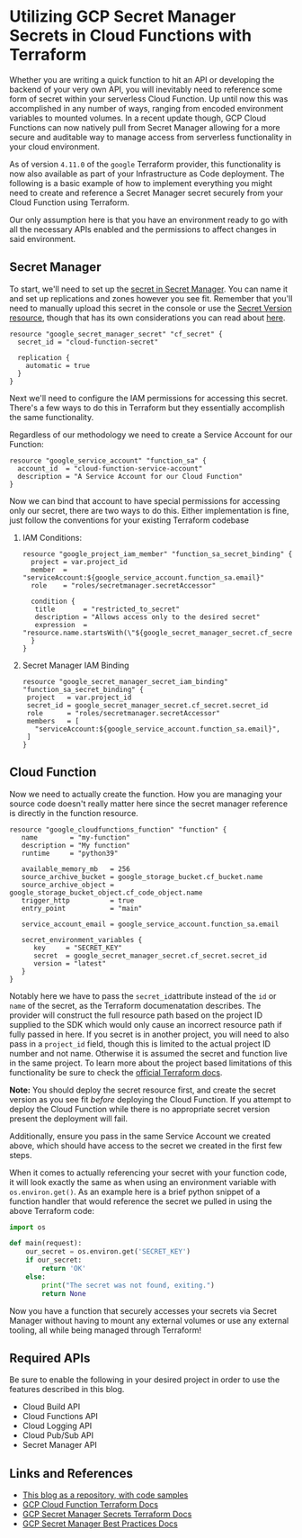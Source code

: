 # Utilizing GCP Secret Manager Secrets in Cloud Functions with Terraform

Whether you are writing a quick function to hit an API or developing the backend of your very own API, you will
inevitably need to reference some form of secret within your serverless Cloud Function.  Up until now this was 
accomplished in any number of ways, ranging from encoded environment variables to mounted volumes.  In a recent update 
though, GCP Cloud Functions can now natively pull from Secret Manager allowing for a more secure and auditable way to 
manage access from serverless functionality in your cloud environment.

As of version `4.11.0` of the `google` Terraform provider, this functionality is now also available as part of your 
Infrastructure as Code deployment.  The following is a basic example of how to implement everything you might need
to create and reference a Secret Manager secret securely from your Cloud Function using Terraform.

Our only assumption here is that you have an environment ready to go with all the necessary APIs enabled and the 
permissions to affect changes in said environment.

## Secret Manager

To start, we'll need to set up the [secret in Secret Manager](https://registry.terraform.io/providers/hashicorp/google/latest/docs/resources/secret_manager_secret). 
You can name it and set up replications and zones however you see fit. Remember that you'll need to manually upload this
secret in the console or use the [Secret Version resource](https://registry.terraform.io/providers/hashicorp/google/latest/docs/resources/secret_manager_secret_version),
though that has its own considerations you can read about [here](https://registry.terraform.io/language/state/sensitive-data).

```hcl
resource "google_secret_manager_secret" "cf_secret" {
  secret_id = "cloud-function-secret"
  
  replication {
    automatic = true
  }
}
```

Next we'll need to configure the IAM permissions for accessing this secret.  There's a few ways to do this in Terraform
but they essentially accomplish the same functionality.

Regardless of our methodology we need to create a Service Account for our Function:
```hcl
resource "google_service_account" "function_sa" {
  account_id  = "cloud-function-service-account"
  description = "A Service Account for our Cloud Function"
}
```

Now we can bind that account to have special permissions for accessing only our secret, there are two ways to do this. 
Either implementation is fine, just follow the conventions for your existing Terraform codebase

1. IAM Conditions:
   ```hcl
   resource "google_project_iam_member" "function_sa_secret_binding" {
     project = var.project_id
     member  = "serviceAccount:${google_service_account.function_sa.email}"
     role    = "roles/secretmanager.secretAccessor"

     condition {
      title       = "restricted_to_secret"
      description = "Allows access only to the desired secret"
      expression  = "resource.name.startsWith(\"${google_secret_manager_secret.cf_secret.name}\")"
     }
   }
   ```
2. Secret Manager IAM Binding
   ```hcl
   resource "google_secret_manager_secret_iam_binding" "function_sa_secret_binding" {
    project   = var.project_id
    secret_id = google_secret_manager_secret.cf_secret.secret_id
    role      = "roles/secretmanager.secretAccessor"
    members   = [
      "serviceAccount:${google_service_account.function_sa.email}",
    ]
   }
   ```

## Cloud Function

Now we need to actually create the function.  How you are managing your source code doesn't really matter here since the
secret manager reference is directly in the function resource.

```hcl
resource "google_cloudfunctions_function" "function" {
   name        = "my-function"
   description = "My function"
   runtime     = "python39"

   available_memory_mb   = 256
   source_archive_bucket = google_storage_bucket.cf_bucket.name
   source_archive_object = google_storage_bucket_object.cf_code_object.name
   trigger_http          = true
   entry_point           = "main"

   service_account_email = google_service_account.function_sa.email

   secret_environment_variables {
      key     = "SECRET_KEY"
      secret  = google_secret_manager_secret.cf_secret.secret_id
      version = "latest"
   }
}
```

Notably here we have to pass the `secret_id`attribute instead of the `id` or `name` of the secret, as the Terraform 
documenatation describes.  The provider will construct the full resource path based on the project ID supplied to the 
SDK which would only cause an incorrect resource path if fully passed in here. If you secret is in another project, you 
will need to also pass in a `project_id` field, though this is limited to the actual project ID number and not name. 
Otherwise it is assumed the secret and function live in the same project.  To learn more about the project based 
limitations of this functionality be sure to check the [official Terraform docs](https://registry.terraform.io/providers/hashicorp/google/latest/docs/resources/cloudfunctions_function#nested_secret_environment_variables).

**Note:** You should deploy the secret resource first, and create the secret version as you see fit *before* deploying 
the Cloud Function.  If you attempt to deploy the Cloud Function while there is no appropriate secret version present
the deployment will fail.


Additionally, ensure you pass in the same Service Account we created above, which should have access to the secret 
we created in the first few steps.

When it comes to actually referencing your secret with your function code, it will look exactly the same as when using
an environment variable with `os.environ.get()`.  As an example here is a brief python snippet of a function handler 
that would reference the secret we pulled in using the above Terraform code:

```python
import os

def main(request):
    our_secret = os.environ.get('SECRET_KEY')
    if our_secret:
        return 'OK'
    else:
        print("The secret was not found, exiting.")
        return None
```

Now you have a function that securely accesses your secrets via Secret Manager without having to mount any external volumes
or use any external tooling, all while being managed through Terraform!

## Required APIs
Be sure to enable the following in your desired project in order to use the features described in this blog.
* Cloud Build API
* Cloud Functions API
* Cloud Logging API
* Cloud Pub/Sub API
* Secret Manager API

## Links and References
* [This blog as a repository, with code samples](https://github.com/adispen/gcp-secrets-in-cf)
* [GCP Cloud Function Terraform Docs](https://registry.terraform.io/providers/hashicorp/google/latest/docs/resources/cloudfunctions_function)
* [GCP Secret Manager Secrets Terraform Docs](https://registry.terraform.io/providers/hashicorp/google/latest/docs/resources/secret_manager_secret)
* [GCP Secret Manager Best Practices Docs](https://cloud.google.com/secret-manager/docs/best-practices)